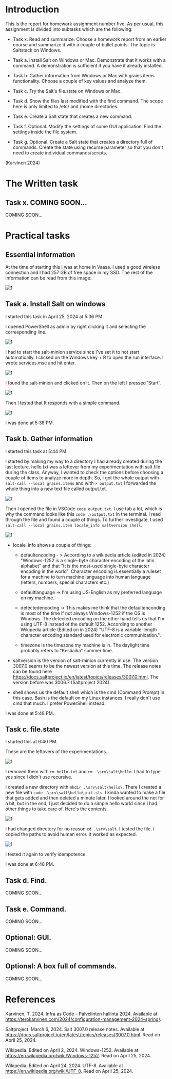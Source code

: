 # Introduction

This is the report for homework assignment number five. As per usual, this assignment is divided into subtasks which are the following:

- Task x. Read and summarize. Choose a homework report from an earlier course and summarize it with a couple of bullet points. The topic is Saltstack on Windows.

- Task a. Install Salt on Windows or Mac. Demonstrate that it works with a command. A demonstration is sufficient if you have it already installed.

- Task b. Gather information from Windows or Mac with grains.items functionality. Choose a couple of key values and analyze them.

- Task c. Try the Salt's file.state on Windows or Mac.

- Task d. Show the files last modified with the find command. The scope here is only limited to /etc/ and /home directories. 

- Task e. Create a Salt state that creates a new command.

- Task f. Optional. Modify the settings of some GUI application. Find the settings inside the file system.

- Task g. Optional. Create a Salt state that creates a directory full of commands. Create the state using recurse parameter so that you don't need to create individual commands/scripts.

(Karvinen 2024)

# The Written task

## Task x. COMING SOON...

COMING SOON...

# Practical tasks

## Essential information

At the time of starting this I was at home in Vaasa. I used a good wireless connection and I had 257 GB of free space in my SSD. The rest of the information can be read from this image:

![1](screenshots/1/1.png)

## Task a. Install Salt on windows

I started this task in April 25, 2024 at 5:36 PM.

I opened PowerShell as admin by right clicking it and selecting the corresponding line.

![1](screenshots/5/1.png)

I had to start the salt-minion service since I've set it to not start automatically. I clicked on the Windows key + R to open the run interface. I wrote services.msc and hit enter.

![1](screenshots/5/2.png)

I found the salt-minion and clicked on it. Then on the left I pressed 'Start'.

![1](screenshots/5/3.png)

Then I tested that It responds with a simple command.

![1](screenshots/5/4.png)

I was done at 5:38 PM.

## Task b. Gather information

I started this task at 5:44 PM.

I started by making my way to a directory I had already created during the last lecture. hello.txt was a leftover from my experimentation with salt.file during the class. Anyway, I wanted to check the options before choosing a couple of items to analyze more in depth. So, I got the whole output with `salt-call --local grains.items` and with `> output.txt` I forwarded the whole thing into a new text file called output.txt.

![1](screenshots/5/5.png)

Then I opened the file in VSCode `code output.txt`. I use tab a lot, which is why the command looks like this `code .\output.txt` in the terminal. I read through the file and found a couple of things. To further investigate, I used `salt-call --local grains.item locale_info saltversion shell`.

![1](screenshots/5/6.png)

- locale_info shows a couple of things:

    - defaultencoding - > According to a wikipedia article (edited in 2024) "Windows-1252 is a single-byte character encoding of the latin alphabet" and that "It is the most-used single-byte character encoding in the world". Character encoding is essentially a ruleset for a machine to turn machine language into human language (letters, numbers, special characters etc.)

    - defaultlanguage -> I'm using US-English as my preferred language on my machine.

    - detectedencoding -> This makes me think that the defaultenconding is most of the time if not always Windows-1252 if the OS is Windows. The detected encoding on the other hand tells us that I'm using UTF-8 instead of the default 1252. According to another Wikipedia article (Edited on in 2024) "UTF-8 is a variable-length character encoding standard used for electronic communication.".

    - timezone is the timezone my machine is in. The daylight time probably refers to "Kesäaika" summer time.

- saltversion is the version of salt-minion currently in use. The version 3007.0 seems to be the newest version at this time. The release notes can be found here https://docs.saltproject.io/en/latest/topics/releases/3007.0.html. The version before was 3006.7 (Saltproject 2024).

- shell shows us the default shell which is the cmd (Command Prompt) in this case. Bash is the default on my Linux instances. I really don't use cmd that much. I prefer PowerShell instead.

I was done at 5:48 PM.

## Task c. file.state

I started this at 6:40 PM.

These are the leftovers of the experimentations.

![1](screenshots/5/7.png)

I removed them with `rm hello.txt` and `rm .\srv\salt\hello`. I had to type yes since I didn't use recursive.

I created a new directory with `mkdir .\srv\salt\hello\`. There I created a new file with `code .\srv\salt\hello\init.sls`. I kinda wanted to make a file that gets added and then deleted a minute later. I looked around the net for a bit, but in the end, I just decided to do a simple hello world since I had other things to take care of. Here's the contents.

![1](screenshots/5/8.png)

I had changed directory for no reason `cd .\srv\salt`. I tested the file. I copied the paths to avoid human error. It worked as expected.

![1](screenshots/5/9.png)

I tested it again to verify idempotence.

I was done at 6:48 PM.

## Task d. Find.

COMING SOON...

## Task e. Command.

COMING SOON...

## Optional: GUI.

COMING SOON...

## Optional: A box full of commands.

COMING SOON...

# References

Karvinen, T. 2024. Infra as Code - Palvelinten hallinta 2024. Available at https://terokarvinen.com/2024/configuration-management-2024-spring/.

Saltproject. March 6, 2024. Salt 3007.0 release notes. Available at https://docs.saltproject.io/en/latest/topics/releases/3007.0.html. Read on April 25, 2024.

Wikipedia. Edited on April 2, 2024. Windows-1252. Available at https://en.wikipedia.org/wiki/Windows-1252. Read on April 25, 2024.

Wikipedia. Edited on April 24, 2024. UTF-8. Available at https://en.wikipedia.org/wiki/UTF-8. Read on April 25, 2024.

